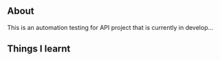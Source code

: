 ## About
This is an automation testing for API project that is currently in develop...

## Things I learnt
